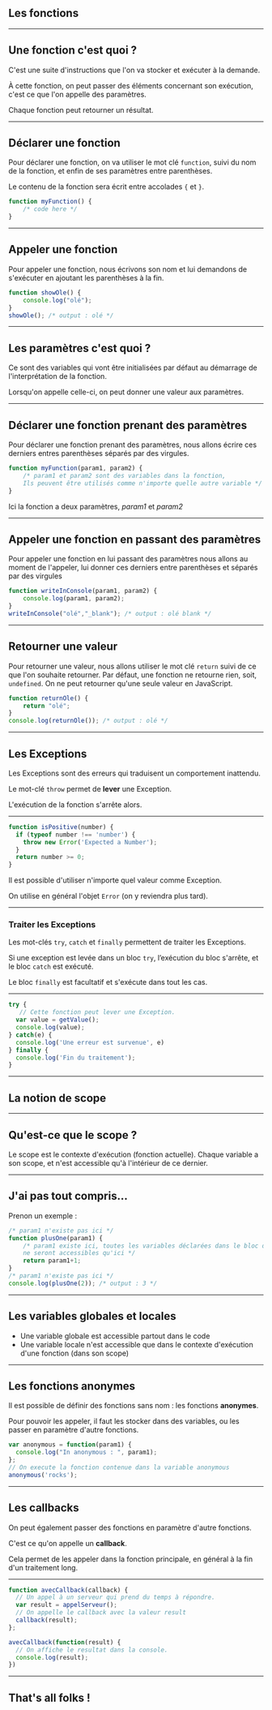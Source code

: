 ## Les fonctions



---



## Une fonction c'est quoi ?
C'est une suite d'instructions que l'on va stocker et exécuter à la demande.

À cette fonction, on peut passer des éléments concernant son exécution, c'est ce que l'on appelle des paramètres.

Chaque fonction peut retourner un résultat.



---



## Déclarer une fonction
Pour déclarer une fonction, on va utiliser le mot clé `function`, suivi du nom de la fonction, et enfin de ses paramètres entre parenthèses.

Le contenu de la fonction sera écrit entre accolades `{` et `}`.

```js
function myFunction() {
    /* code here */
}
```


***


## Appeler une fonction
Pour appeler une fonction, nous écrivons son nom et lui demandons de s'exécuter en ajoutant les parenthèses à la fin.

```js
function showOle() {
    console.log("olé");
}
showOle(); /* output : olé */
```



---



## Les paramètres c'est quoi ?
Ce sont des variables qui vont être initialisées par défaut au démarrage de l'interprétation de la fonction.

Lorsqu'on appelle celle-ci, on peut donner une valeur aux paramètres.


***


## Déclarer une fonction prenant des paramètres
Pour déclarer une fonction prenant des paramètres, nous allons écrire ces derniers entres parenthèses séparés par des virgules.

```js
function myFunction(param1, param2) {
    /* param1 et param2 sont des variables dans la fonction,
    Ils peuvent être utilisés comme n'importe quelle autre variable */
}
```
Ici la fonction a deux paramètres, _param1_ et _param2_


***


## Appeler une fonction en passant des paramètres
Pour appeler une fonction en lui passant des paramètres nous allons au moment de l'appeler, lui donner ces derniers entre parenthèses et séparés par des virgules

```js
function writeInConsole(param1, param2) {
    console.log(param1, param2);
}
writeInConsole("olé","_blank"); /* output : olé blank */
```



---



## Retourner une valeur
Pour retourner une valeur, nous allons utiliser le mot clé `return` suivi de ce que l'on souhaite retourner. Par défaut, une fonction ne retourne rien, soit, `undefined`. On ne peut retourner qu'une seule valeur en JavaScript.

```js
function returnOle() {
    return "olé";
}
console.log(returnOle()); /* output : olé */
```



---


<!-- .slide: id="exceptions" -->
## Les Exceptions

Les Exceptions sont des erreurs qui traduisent un comportement inattendu.

Le mot-clé `throw` permet de **lever** une Exception.

L'exécution de la fonction s'arrête alors.


***


```javascript
function isPositive(number) {
  if (typeof number !== 'number') {
  	throw new Error('Expected a Number');
  }
  return number >= 0;
}
```

Il est possible d'utiliser n'importe quel valeur comme Exception.

On utilise en général l'objet `Error` (on y reviendra plus tard).


***


### Traiter les Exceptions

Les mot-clés `try`, `catch` et `finally` permettent de traiter les Exceptions.

Si une exception est levée dans un bloc `try`, l’exécution du bloc s'arrête, et le bloc `catch` est exécuté.

Le bloc `finally` est facultatif et s'exécute dans tout les cas.


***


```javascript
try {
   // Cette fonction peut lever une Exception.
  var value = getValue();
  console.log(value);
} catch(e) {
  console.log('Une erreur est survenue', e)
} finally {
  console.log('Fin du traitement');
}
```



---




## La notion de scope


***


## Qu'est-ce que le scope ?
Le scope est le contexte d'exécution (fonction actuelle). Chaque variable a son scope, et n'est accessible qu'à l'intérieur de ce dernier.


***


## J'ai pas tout compris...
Prenon un exemple :

```js
/* param1 n'existe pas ici */
function plusOne(param1) {
    /* param1 existe ici, toutes les variables déclarées dans le bloc de la fonction
    ne seront accessibles qu'ici */
    return param1+1;
}
/* param1 n'existe pas ici */
console.log(plusOne(2)); /* output : 3 */
```


***


## Les variables globales et locales
* Une variable globale est accessible partout dans le code
* Une variable locale n'est accessible que dans le contexte d'exécution d'une fonction (dans son scope)



---



## Les fonctions anonymes

Il est possible de définir des fonctions sans nom : les fonctions **anonymes**.

Pour pouvoir les appeler, il faut les stocker dans des variables, ou les passer en paramètre d'autre fonctions.

```js
var anonymous = function(param1) {
  console.log("In anonymous : ", param1);
};
// On execute la fonction contenue dans la variable anonymous
anonymous('rocks');
```



---



## Les callbacks

On peut également passer des fonctions en paramètre d'autre fonctions.

C'est ce qu'on appelle un **callback**.

Cela permet de les appeler dans la fonction principale, en général à la fin d'un traitement long.


***


```js
function avecCallback(callback) {
  // Un appel à un serveur qui prend du temps à répondre.
  var result = appelServeur();
  // On appelle le callback avec la valeur result
  callback(result);
};

avecCallback(function(result) {
  // On affiche le resultat dans la console.
  console.log(result);
})
```



---



## That's all folks !
